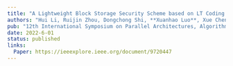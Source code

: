 ```yaml
---
title: "A Lightweight Block Storage Security Scheme based on LT Coding for 6G Network"
authors: "Hui Li, Ruijin Zhou, Dongchong Shi, **Xuanhao Luo**, Xue Chen, Dan Liao"
pub: "12th International Symposium on Parallel Architectures, Algorithms and Programming (PAAP)"
date: 2022-6-01
status: published
links:
  Paper: https://ieeexplore.ieee.org/document/9720447
---
```

